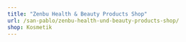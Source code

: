 ```yaml
---
title: "Zenbu Health & Beauty Products Shop"
url: /san-pablo/zenbu-health-und-beauty-products-shop/
shop: Kosmetik
---
```

